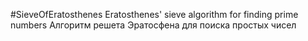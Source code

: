 #SieveOfEratosthenes
Eratosthenes' sieve algorithm for finding prime numbers
Алгоритм решета Эратосфена для поиска простых чисел 
